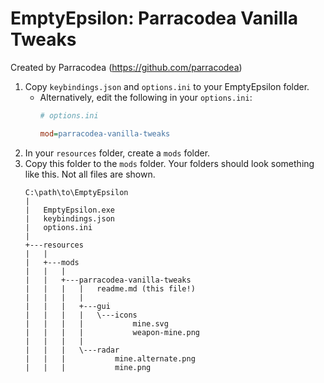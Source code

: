 # EmptyEpsilon: Parracodea Vanilla Tweaks

Created by Parracodea (https://github.com/parracodea)

1. Copy `keybindings.json` and `options.ini`  to your EmptyEpsilon folder. 
    - Alternatively, edit the following in your `options.ini`:
        ```ini
        # options.ini

        mod=parracodea-vanilla-tweaks
        ```
2. In your `resources` folder, create a `mods` folder.
3. Copy this folder to the `mods` folder. Your folders should look something like this. Not all files are shown.
    ```
    C:\path\to\EmptyEpsilon
    |
    |   EmptyEpsilon.exe
    |   keybindings.json
    |   options.ini
    |
    +---resources
    |   |
    |   +---mods
    |   |   |
    |   |   +---parracodea-vanilla-tweaks
    |   |   |   |   readme.md (this file!)
    |   |   |   |
    |   |   |   +---gui
    |   |   |   |   \---icons
    |   |   |   |           mine.svg
    |   |   |   |           weapon-mine.png
    |   |   |   |
    |   |   |   \---radar
    |   |   |           mine.alternate.png
    |   |   |           mine.png
    ```